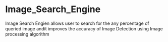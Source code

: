 # Image_Search_Engine
Image Search Engien allows user to search for the any percentage of queried image andit improves the accuracy of Image Detection using Image processing algorithm
